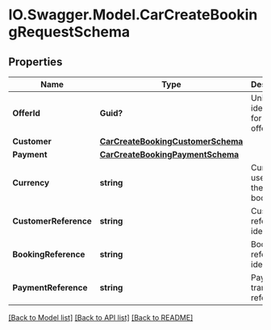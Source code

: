 # IO.Swagger.Model.CarCreateBookingRequestSchema
## Properties

Name | Type | Description | Notes
------------ | ------------- | ------------- | -------------
**OfferId** | **Guid?** | Unique identifier for the offer. | [optional] 
**Customer** | [**CarCreateBookingCustomerSchema**](CarCreateBookingCustomerSchema.md) |  | [optional] 
**Payment** | [**CarCreateBookingPaymentSchema**](CarCreateBookingPaymentSchema.md) |  | [optional] 
**Currency** | **string** | Currency used for the booking. | [optional] 
**CustomerReference** | **string** | Customer reference identifier. | [optional] 
**BookingReference** | **string** | Booking reference identifier. | [optional] 
**PaymentReference** | **string** | Payment transaction reference. | [optional] 

[[Back to Model list]](../README.md#documentation-for-models) [[Back to API list]](../README.md#documentation-for-api-endpoints) [[Back to README]](../README.md)

